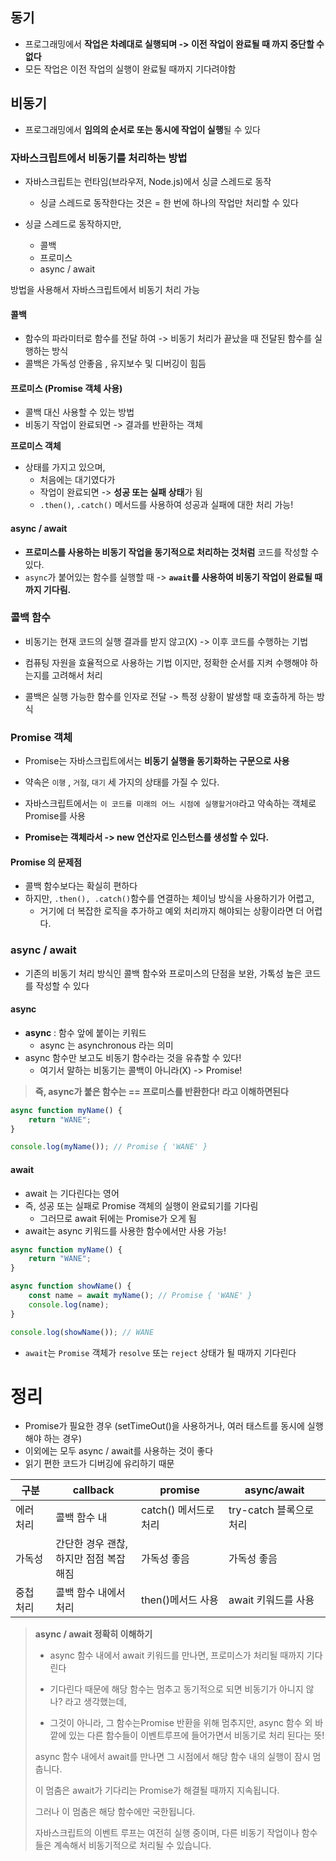 ## 동기

- 프로그래밍에서 **작업은 차례대로 실행되며 -> 이전 작업이 완료될 때 까지 중단할 수 없다**
- 모든 작업은 이전 작업의 실행이 완료될 때까지 기다려야함

## 비동기

- 프로그래밍에서 **임의의 순서로 또는 동시에 작업이 실행**될 수 있다

### 자바스크립트에서 비동기를 처리하는 방법

- 자바스크립트는 런타임(브라우저, Node.js)에서 싱글 스레드로 동작
    - 싱글 스레드로 동작한다는 것은 = 한 번에 하나의 작업만 처리할 수 있다

- 싱글 스레드로 동작하지만,
    - 콜백
    - 프로미스
    - async / await

방법을 사용해서 자바스크립트에서 비동기 처리 가능

#### 콜백

- 함수의 파라미터로 함수를 전달 하여 -> 비동기 처리가 끝났을 때 전달된 함수를 실행하는 방식
- 콜백은 가독성 안좋음 , 유지보수 및 디버깅이 힘듬

#### 프로미스 (Promise 객체 사용)

- 콜백 대신 사용할 수 있는 방법
- 비동기 작업이 완료되면 -> 결과를 반환하는 객체

**프로미스 객체**

- 상태를 가지고 있으며,
    - 처음에는 대기였다가
    - 작업이 완료되면 -> **성공 또는 실패 상태**가 됨
    - `.then()`, `.catch()` 메서드를 사용하여 성공과 실패에 대한 처리 가능!

#### async / await

- **프로미스를 사용하는 비동기 작업을 동기적으로 처리하는 것처럼** 코드를 작성할 수 있다.
- `async`가 붙어있는 함수를 실행할 때 -> **`await`를 사용하여 비동기 작업이 완료될 때까지 기다림.**

### 콜백 함수

- 비동기는 현재 코드의 실행 결과를 받지 않고(X) -> 이후 코드를 수행하는 기법
- 컴퓨팅 자원을 효율적으로 사용하는 기법 이지만, 정확한 순서를 지켜 수행해야 하는지를 고려해서 처리

- 콜백은 실행 가능한 함수를 인자로 전달 -> 특정 상황이 발생할 때 호출하게 하는 방식

### Promise 객체

- Promise는 자바스크립트에서는 **비동기 실행을 동기화하는 구문으로 사용**

- 약속은 `이행` , `거절`, `대기` 세 가지의 상태를 가질 수 있다.

- 자바스크립트에서는 `이 코드를 미래의 어느 시점에 실행할거야`라고 약속하는 객체로 Promise를 사용
- **Promise는 객체라서 -> new 연산자로 인스턴스를 생성할 수 있다.**

#### Promise 의 문제점

- 콜백 함수보다는 확실히 편하다
- 하지만, `.then(), .catch()`함수를 연결하는 체이닝 방식을 사용하기가 어렵고,
    - 거기에 더 복잡한 로직을 추가하고 예외 처리까지 해야되는 상황이라면 더 어렵다.

### async / await

- 기존의 비동기 처리 방식인 콜백 함수와 프로미스의 단점을 보완, 가톡성 높은 코드를 작성할 수 있다

#### async

- **async** : 함수 앞에 붙이는 키워드
    - async 는 asynchronous 라는 의미
- async 함수만 보고도 비동기 함수라는 것을 유츄할 수 있다!
    - 여기서 말하는 비동기는 콜백이 아니라(X)  -> Promise!

> **즉, async가 붙은 함수는 == 프로미스를 반환한다! 라고 이해하면된다**

```javascript
async function myName() {
    return "WANE";
}

console.log(myName()); // Promise { 'WANE' }
```

#### await

- await 는 기다린다는 영어
- 즉, 성공 또는 실패로 Promise 객체의 실행이 완료되기를 기다림
    - 그러므로 await 뒤에는 Promise가 오게 됨
- await는 async 키워드를 사용한 함수에서만 사용 가능!

```javascript
async function myName() {
    return "WANE";
}

async function showName() {
    const name = await myName(); // Promise { 'WANE' }
    console.log(name);
}

console.log(showName()); // WANE
```

- `await`는 `Promise` 객체가 `resolve` 또는 `reject` 상태가 될 때까지 기다린다

# 정리

- Promise가 필요한 경우 (setTimeOut()을 사용하거나, 여러 태스트를 동시에 실행해야 하는 경우)
- 이외에는 모두 async / await를 사용하는 것이 좋다
- 읽기 편한 코드가 디버깅에 유리하기 때문

| 구분    | callback                    | promise         | async/await       |
|-------|-----------------------------|-----------------|-------------------|
| 에러 처리 | 콜백 함수 내                     | catch() 메서드로 처리 | try-catch 블록으로 처리 |
| 가독성   | 간단한 경우 괜찮, <br/>하지만 점점 복잡해짐 | 가독성 좋음          | 가독성 좋음            |
| 중첩 처리 | 콜백 함수 내에서 처리                | then()메서드 사용    | await 키워드를 사용     |

> **async / await 정확히 이해하기**
> - async 함수 내에서 await 키워드를 만나면, 프로미스가 처리될 때까지 기다린다
> - 기다린다 때문에 해당 함수는 멈추고 동기적으로 되면 비동기가 아니지 않나? 라고 생각했는데,
>
> - 그것이 아니라, 그 함수는Promise 반환을 위해 멈추지만, async 함수 외 바깥에 있는 다른 함수들이 이벤트루프에 들어가면서 비동기로 처리 된다는 뜻!
>
> async 함수 내에서 await를 만나면 그 시점에서 해당 함수 내의 실행이 잠시 멈춥니다.
>
> 이 멈춤은 await가 기다리는 Promise가 해결될 때까지 지속됩니다.
>
> 그러나 이 멈춤은 해당 함수에만 국한됩니다.
>
> 자바스크립트의 이벤트 루프는 여전히 실행 중이며, 다른 비동기 작업이나 함수들은 계속해서 비동기적으로 처리될 수 있습니다.
